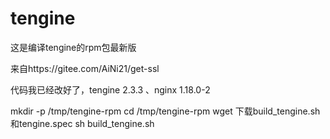 # tengine

这是编译tengine的rpm包最新版

来自https://gitee.com/AiNi21/get-ssl


代码我已经改好了，tengine 2.3.3 、nginx 1.18.0-2

mkdir -p /tmp/tengine-rpm
cd /tmp/tengine-rpm
wget 下载build_tengine.sh和tengine.spec
sh build_tengine.sh
